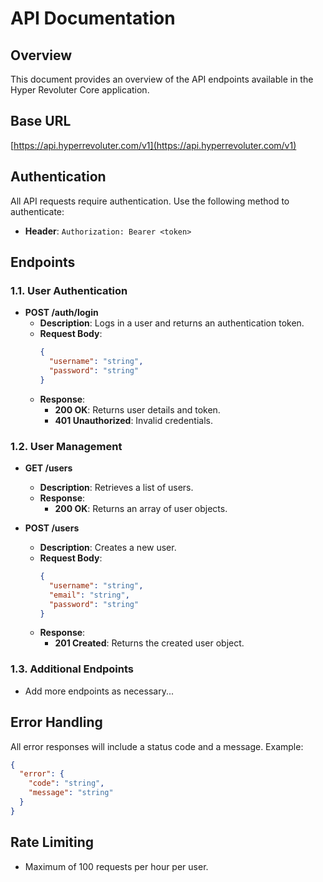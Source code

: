# API Documentation

## Overview
This document provides an overview of the API endpoints available in the Hyper Revoluter Core application.

## Base URL

[https://api.hyperrevoluter.com/v1](https://api.hyperrevoluter.com/v1) 


## Authentication
All API requests require authentication. Use the following method to authenticate:

- **Header**: `Authorization: Bearer <token>`

## Endpoints

### 1.1. User Authentication

- **POST /auth/login**
  - **Description**: Logs in a user and returns an authentication token.
  - **Request Body**:
    ```json
    {
      "username": "string",
      "password": "string"
    }
    ```
  - **Response**:
    - **200 OK**: Returns user details and token.
    - **401 Unauthorized**: Invalid credentials.

### 1.2. User Management

- **GET /users**
  - **Description**: Retrieves a list of users.
  - **Response**:
    - **200 OK**: Returns an array of user objects.

- **POST /users**
  - **Description**: Creates a new user.
  - **Request Body**:
    ```json
    {
      "username": "string",
      "email": "string",
      "password": "string"
    }
    ```
  - **Response**:
    - **201 Created**: Returns the created user object.

### 1.3. Additional Endpoints
- Add more endpoints as necessary...

## Error Handling
All error responses will include a status code and a message. Example:
```json
{
  "error": {
    "code": "string",
    "message": "string"
  }
}
```

## Rate Limiting
- Maximum of 100 requests per hour per user.

